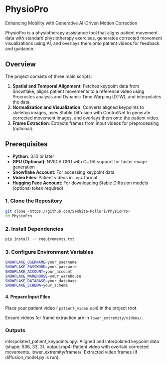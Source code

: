 # PhysioPro
Enhancing Mobility with Generative AI-Driven Motion Correction

PhysioPro is a physiotherapy assistance tool that aligns patient movement data with standard physiotherapy exercises, generates corrected movement visualizations using AI, and overlays them onto patient videos for feedback and guidance.

## Overview

The project consists of three main scripts:
1. **Spatial and Temporal Alignment**: Fetches keypoint data from Snowflake, aligns patient movements to a reference video using Procrustes analysis and Dynamic Time Warping (DTW), and interpolates the data.
2. **Normalization and Visualization**: Converts aligned keypoints to skeleton images, uses Stable Diffusion with ControlNet to generate corrected movement images, and overlays them onto the patient video.
3. **Frame Extraction**: Extracts frames from input videos for preprocessing (optional).

## Prerequisites

- **Python**: 3.10 or later
- **GPU (Optional)**: NVIDIA GPU with CUDA support for faster image generation
- **Snowflake Account**: For accessing keypoint data
- **Video Files**: Patient videos in `.mp4` format
- **Hugging Face Account**: For downloading Stable Diffusion models (optional token required)

### 1. Clone the Repository
```bash
git clone <https://github.com/Samhita-kolluri/PhysioPro>
cd PhysioPro
```
### 2. Install Dependencies
```bash
pip install -r requirements.txt
```
### 3. Configure Environment Variables
```bash
SNOWFLAKE_USERNAME=your_username
SNOWFLAKE_PASSWORD=your_password
SNOWFLAKE_ACCOUNT=your_account
SNOWFLAKE_WAREHOUSE=your_warehouse
SNOWFLAKE_DATABASE=your_database
SNOWFLAKE_SCHEMA=your_schema
```
#### 4. Prepare Input Files

Place your patient video ( `patient_video.mp4`) in the project root.

Ensure videos for frame extraction are in `lower_extremity/videos/.`

### Outputs
interpolated_patient_keypoints.npy: Aligned and interpolated keypoint data (shape: 536, 33, 3).
output.mp4: Patient video with overlaid corrected movements.
lower_extremity/frames/: Extracted video frames (if diffusion_model.py is run).